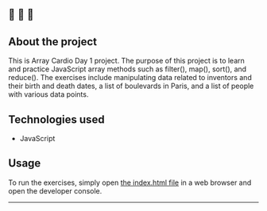 🔔 🔔 🔔
---
## About the project

This is  Array Cardio Day 1 project. The purpose of this project is to learn and practice JavaScript array methods such as filter(), map(), sort(), and reduce(). The exercises include manipulating data related to inventors and their birth and death dates, a list of boulevards in Paris, and a list of people with various data points.

## Technologies used

- JavaScript

## Usage

To run the exercises, simply open [the index.html file](https://elenacoder.github.io/JavaScript30-Projects/project-04-array-cardio-day1/) in a web browser and open the developer console.

---